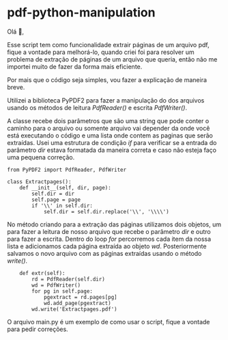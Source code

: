 # pdf-python-manipulation

Olá 👋,

Esse script tem como funcionalidade extrair páginas de um arquivo pdf, fique a vontade para melhorá-lo, quando criei foi para resolver um problema de extração de páginas de um arquivo que queria, então não me importei muito de fazer da forma mais eficiente.

Por mais que o código seja simples, vou fazer a explicação de maneira breve.

Utilizei a biblioteca PyPDF2 para fazer a manipulação do dos arquivos usando os métodos de leitura *PdfReader()* e escrita *PdfWriter()*.

A classe recebe dois parâmetros que são uma string que pode conter o caminho para o arquivo ou somente arquivo vai depender da onde você está executando o código e uma lista onde contem as paginas que serão extraídas.
Usei uma estrutura de condição *if* para verificar se a entrada do parâmetro *dir* estava formatada da maneira correta e caso não esteja faço uma pequena correção.

~~~
from PyPDF2 import PdfReader, PdfWriter

class Extractpages():
    def __init__(self, dir, page):
        self.dir = dir
        self.page = page
        if '\\' in self.dir:
            self.dir = self.dir.replace('\\', '\\\\')
~~~
No método criando para a extração das páginas utilizamos dois objetos, um para fazer a leitura de nosso arquivo que recebe o parâmetro *dir* e outro para fazer a escrita. Dentro do loop *for* percorremos cada item da nossa lista e adicionamos cada página extraída ao objeto *wd*. Posteriormente salvamos o novo arquivo com as páginas extraídas usando o método *write()*.
~~~
    def extr(self):
        rd = PdfReader(self.dir)
        wd = PdfWriter()
        for pg in self.page:
            pgextract = rd.pages[pg]
            wd.add_page(pgextract)
        wd.write('Extractpages.pdf')
~~~

O arquivo main.py é um exemplo de como usar o script, fique a vontade para pedir correções.